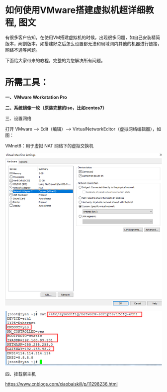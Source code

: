 # 如何使用VMware搭建虚拟机超详细教程, 图文

有很多客户告知，在使用VM搭建虚拟机的时候，出现很多问题，如自己安装精简版本，阉割版本。如搭建好之后怎么设置都无法和局域网内其他的机器进行链接，网络不通等问题。

下面给大家带来的教程，完整的为您解决所有问题。

# **所需工具：**

**一、VMware Workstation Pro**

**二、系统镜像一枚（原装完整的iso，比如centos7）**

三、设置网络

打开 VMware --> Edit（编辑）--> VirtualNetworkEditor（虚拟网络编辑器），如图：

VMnet8：用于虚拟 NAT 网络下的虚拟交换机

![image-20231016020548273](./vmware搭建步骤.assets/image-20231016020548273.png)

![img](./vmware搭建步骤.assets/713744-20190729232910301-1368050577.png)



四、挂载宿主机

https://www.cnblogs.com/xiaobaiskill/p/11298236.html